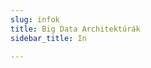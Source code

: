 ```yaml
---
slug: infok
title: Big Data Architektúrák
sidebar_title: In

---
```

<!--stackedit_data:
eyJoaXN0b3J5IjpbLTE5MjA0NzA3OTVdfQ==
-->